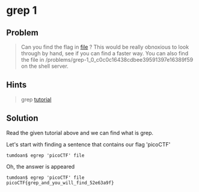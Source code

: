 # grep 1

## Problem

>Can you find the flag in [file](https://2018shell.picoctf.com/static/805ac70722810caa0b1c02bc88ef68d8/file) ? This would be really obnoxious to look through by hand, see if you can find a faster way. You can also find the file in /problems/grep-1_0_c0c0c16438cdbee39591397e16389f59 on the shell server.

## Hints

>grep [tutorial](https://ryanstutorials.net/linuxtutorial/grep.php)

## Solution

Read the given tutorial above and we can find what is grep.

Let's start with finding a sentence that contains our flag 'picoCTF'

```
tumdoan$ egrep 'picoCTF' file
```

Oh, the answer is appeared

```
tumdoan$ egrep 'picoCTF' file
picoCTF{grep_and_you_will_find_52e63a9f}
```
